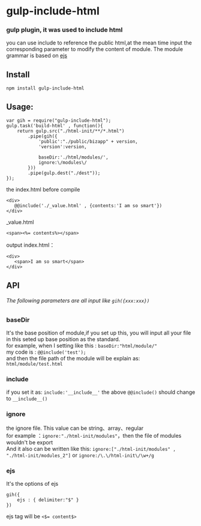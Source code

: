 # gulp-include-html

### gulp plugin, it was used to include html

you can use include to reference the public html,at the mean time input the corresponding parameter to modify the content of module. The module grammar is based on [ejs](https://github.com/mde/ejs)

## Install
```
npm install gulp-include-html
```

## Usage:
```
var gih = require("gulp-include-html");
gulp.task('build-html' , function(){
    return gulp.src("./html-init/**/*.html")
        .pipe(gih({
            'public':"./public/bizapp" + version,
            'version':version,
            
            baseDir:'./html/modules/',
            ignore:\/modules\/
        }))
        .pipe(gulp.dest("./dest"));
});
```

the index.html before compile
```
<div>
   @@include('./_value.html' , {contents:'I am so smart'})
</div>
```
    
_value.html    
```
<span><%= contents%></span>
```   

output index.html：
```
<div>
   <span>I am so smart</span>
</div>
```

## API

###### The following parameters are all input like `gih({xxx:xxx})`

### baseDir

It's the base position of module,if you set up this, you will input all your file in this seted up base position as the standard.<br>
for example, when I setting like this : `baseDir:"html/module/"` <br>
my code is : `@@include('test');` <br>
and then the file path of the module will be explain as: `html/module/test.html`

### include
if you set it as: `include:'__include__'`  the above  `@@include()` should change to  `__include__() `

### ignore
the ignore file. This value can be string、array、regular<br> 
for example ：`ignore:"./html-init/modules"`，then the file of modules wouldn't be export<br>
And it also can be written like this: `ignore:["./html-init/modules" , "./html-init/modules_2"]` or `ignore:/\.\/html-init\/\w+/g`

### ejs
It's the options of ejs
```
gih({
    ejs : { delimiter:"$" }
})
```
ejs tag will be `<$= content$>`
